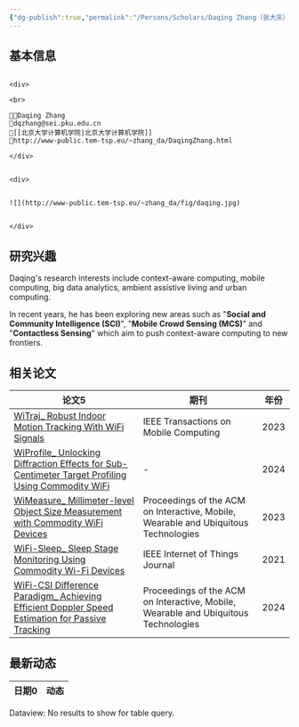 ```yaml
---
{"dg-publish":true,"permalink":"/Persons/Scholars/Daqing Zhang（张大庆）/","title":"Professor","tags":["scholar"]}
---
```



## 基本信息
````ad-flex

<div>

<br>

🧑‍🔬Daqing Zhang
📮dqzhang@sei.pku.edu.cn
🏫[[北京大学计算机学院|北京大学计算机学院]]
🔗http://www-public.tem-tsp.eu/~zhang_da/DaqingZhang.html

</div>


<div>


![](http://www-public.tem-tsp.eu/~zhang_da/fig/daqing.jpg)


</div>

````

## 研究兴趣
Daqing's research interests include context-aware computing, mobile computing, big data analytics, ambient assistive living and urban computing.

In recent years, he has been exploring new areas such as "**Social and Community Intelligence (SCI)**", "**Mobile Crowd Sensing (MCS)**" and "**Contactless Sensing**" which aim to push context-aware computing to new frontiers.

## 相关论文
<div><table class="dataview table-view-table"><thead class="table-view-thead"><tr class="table-view-tr-header"><th class="table-view-th"><span>论文</span><span class="dataview small-text">5</span></th><th class="table-view-th"><span>期刊</span></th><th class="table-view-th"><span>年份</span></th></tr></thead><tbody class="table-view-tbody"><tr><td><span><a data-tooltip-position="top" aria-label="Inputs/Zotero/WiTraj_ Robust Indoor Motion Tracking With WiFi Signals.md" data-href="Inputs/Zotero/WiTraj_ Robust Indoor Motion Tracking With WiFi Signals.md" href="Inputs/Zotero/WiTraj_ Robust Indoor Motion Tracking With WiFi Signals.md" class="internal-link" target="_blank" rel="noopener">WiTraj_ Robust Indoor Motion Tracking With WiFi Signals</a></span></td><td><span>IEEE Transactions on Mobile Computing</span></td><td>2023</td></tr><tr><td><span><a data-tooltip-position="top" aria-label="Inputs/Zotero/WiProfile_ Unlocking Diffraction Effects for Sub-Centimeter Target Profiling Using Commodity WiFi.md" data-href="Inputs/Zotero/WiProfile_ Unlocking Diffraction Effects for Sub-Centimeter Target Profiling Using Commodity WiFi.md" href="Inputs/Zotero/WiProfile_ Unlocking Diffraction Effects for Sub-Centimeter Target Profiling Using Commodity WiFi.md" class="internal-link" target="_blank" rel="noopener">WiProfile_ Unlocking Diffraction Effects for Sub-Centimeter Target Profiling Using Commodity WiFi</a></span></td><td><span>-</span></td><td>2024</td></tr><tr><td><span><a data-tooltip-position="top" aria-label="Inputs/Zotero/WiMeasure_ Millimeter-level Object Size Measurement with Commodity WiFi Devices.md" data-href="Inputs/Zotero/WiMeasure_ Millimeter-level Object Size Measurement with Commodity WiFi Devices.md" href="Inputs/Zotero/WiMeasure_ Millimeter-level Object Size Measurement with Commodity WiFi Devices.md" class="internal-link" target="_blank" rel="noopener">WiMeasure_ Millimeter-level Object Size Measurement with Commodity WiFi Devices</a></span></td><td><span>Proceedings of the ACM on Interactive, Mobile, Wearable and Ubiquitous Technologies</span></td><td>2023</td></tr><tr><td><span><a data-tooltip-position="top" aria-label="Inputs/Zotero/WiFi-Sleep_ Sleep Stage Monitoring Using Commodity Wi-Fi Devices.md" data-href="Inputs/Zotero/WiFi-Sleep_ Sleep Stage Monitoring Using Commodity Wi-Fi Devices.md" href="Inputs/Zotero/WiFi-Sleep_ Sleep Stage Monitoring Using Commodity Wi-Fi Devices.md" class="internal-link" target="_blank" rel="noopener">WiFi-Sleep_ Sleep Stage Monitoring Using Commodity Wi-Fi Devices</a></span></td><td><span>IEEE Internet of Things Journal</span></td><td>2021</td></tr><tr><td><span><a data-tooltip-position="top" aria-label="Inputs/Zotero/WiFi-CSI Difference Paradigm_ Achieving Efficient Doppler Speed Estimation for Passive Tracking.md" data-href="Inputs/Zotero/WiFi-CSI Difference Paradigm_ Achieving Efficient Doppler Speed Estimation for Passive Tracking.md" href="Inputs/Zotero/WiFi-CSI Difference Paradigm_ Achieving Efficient Doppler Speed Estimation for Passive Tracking.md" class="internal-link" target="_blank" rel="noopener">WiFi-CSI Difference Paradigm_ Achieving Efficient Doppler Speed Estimation for Passive Tracking</a></span></td><td><span>Proceedings of the ACM on Interactive, Mobile, Wearable and Ubiquitous Technologies</span></td><td>2024</td></tr></tbody></table></div>

## 最新动态
<div><table class="dataview table-view-table"><thead class="table-view-thead"><tr class="table-view-tr-header"><th class="table-view-th"><span>日期</span><span class="dataview small-text">0</span></th><th class="table-view-th"><span>动态</span></th></tr></thead><tbody class="table-view-tbody"></tbody></table><div class="dataview dataview-error-box"><p class="dataview dataview-error-message">Dataview: No results to show for table query.</p></div></div>